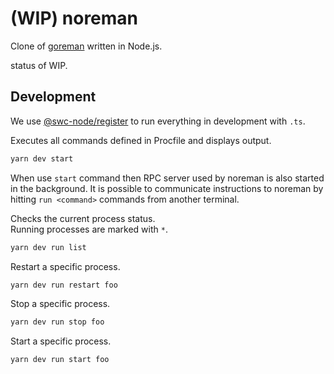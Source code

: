 # (WIP) noreman
Clone of [goreman](https://github.com/mattn/goreman) written in Node.js.

status of WIP.


## Development

We use [@swc-node/register](https://www.npmjs.com/package/@swc-node/register) to run everything in development with `.ts`.

Executes all commands defined in Procfile and displays output.

```sh
yarn dev start
```

When use `start` command then RPC server used by noreman is also started in the background.
It is possible to communicate instructions to noreman by hitting `run <command>` commands from another terminal.


Checks the current process status.  
Running processes are marked with `*`.

```sh
yarn dev run list
```

Restart a specific process.

```sh
yarn dev run restart foo
```

Stop a specific process.

```sh
yarn dev run stop foo
```

Start a specific process.

```sh
yarn dev run start foo
```
